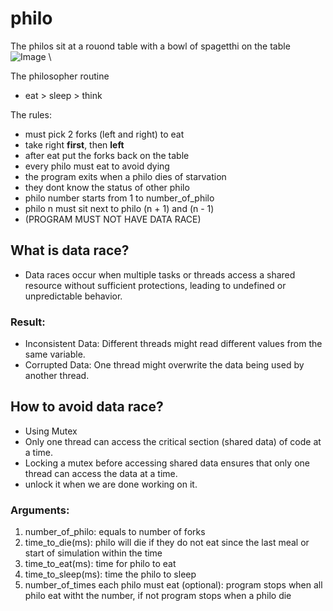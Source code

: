 # philo
The philos sit at a rouond table with a bowl of spagetthi on the table
![Image](https://github.com/user-attachments/assets/2dec498f-8f48-4867-ad42-4d2186a017c9) \

The philosopher routine
- eat > sleep > think

The rules:
- must pick 2 forks (left and right) to eat
- take right **first**, then **left**
- after eat put the forks back on the table
- every philo must eat to avoid dying
- the program exits when a philo dies of starvation
- they dont know the status of other philo
- philo number starts from 1 to number_of_philo
- philo n must sit next to philo (n + 1) and (n - 1)
- (PROGRAM MUST NOT HAVE DATA RACE)

## What is data race?
- Data races occur when multiple tasks or threads access a shared resource without sufficient protections, leading to undefined or unpredictable behavior.
### Result:
- Inconsistent Data: Different threads might read different values from the same variable.
- Corrupted Data: One thread might overwrite the data being used by another thread.

## How to avoid data race?
- Using Mutex
- Only one thread can access the critical section (shared data) of code at a time.
- Locking a mutex before accessing shared data ensures that only one thread can access the data at a time.
- unlock it when we are done working on it.

### Arguments:
1. number_of_philo: equals to number of forks
2. time_to_die(ms): philo will die if they do not eat since the last meal or start of simulation within the time
3. time_to_eat(ms): time for philo to eat
4. time_to_sleep(ms): time the philo to sleep
5. number_of_times each philo must eat (optional): program stops when all philo eat witht the number, if not program stops when a philo die

